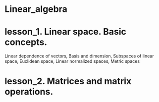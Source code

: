 # Linear_algebra
# lesson_1. Linear space. Basic concepts.
Linear dependence of vectors, Basis and dimension, Subspaces of linear space, Euclidean space, Linear normalized spaces, Metric spaces
# lesson_2. Matrices and matrix operations.
